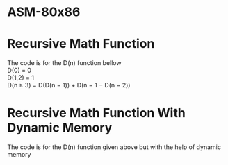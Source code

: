 # ASM-80x86
# Recursive Math Function
  The code is for the D(n) function bellow
<br>    D(0)      = 0
<br>    D(1,2)    = 1
<br>    D(n ≥ 3) = D(D(n − 1)) + D(n − 1 − D(n − 2))
<br>
# Recursive Math Function With Dynamic Memory
  The code is for the D(n) function given above but with the help of dynamic memory
